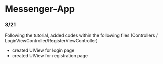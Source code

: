 # Messenger-App

### 3/21
Following the tutorial, added codes within the following files
(Controllers / LoginViewController/RegisterViewController)

- created UIView for login page
- created UIView for registration page
